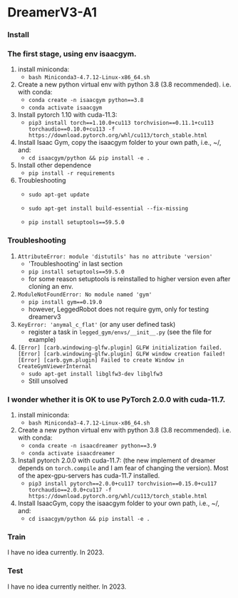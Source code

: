 # DreamerV3-A1

### Install 

### The first stage, using env isaacgym.

1. install miniconda:
    - `bash Miniconda3-4.7.12-Linux-x86_64.sh`
2. Create a new python virtual env with python 3.8 (3.8 recommended). i.e. with conda:
    - `conda create -n isaacgym python==3.8`
    - `conda activate isaacgym`
3. Install pytorch 1.10 with cuda-11.3:
    - `pip3 install torch==1.10.0+cu113 torchvision==0.11.1+cu113 torchaudio==0.10.0+cu113 -f https://download.pytorch.org/whl/cu113/torch_stable.html`
3. Install Isaac Gym, copy the isaacgym folder to your own path, i.e., ~/, and:
   - `cd isaacgym/python && pip install -e .`
4. Install other dependence
   -  `pip install -r requirements` 
5. Troubleshooting
   - `sudo apt-get update`
   - `sudo apt-get install build-essential --fix-missing`

   - `pip install setuptools==59.5.0`

### Troubleshooting

1. `AttributeError: module 'distutils' has no attribute 'version'`
    - 'Troubleshooting' in last section
    - `pip install setuptools==59.5.0`
    - for some reason setuptools is reinstalled to higher version even after cloning an env.
2. `ModuleNotFoundError: No module named 'gym'`
    - `pip install gym==0.19.0`
    - however, LeggedRobot does not require gym, only for testing dreamerv3
3. `KeyError: 'anymal_c_flat'` (or any user defined task)
    - register a task in `legged_gym/envs/__init__.py` (see the file for example)
4. `[Error] [carb.windowing-glfw.plugin] GLFW initialization failed.
[Error] [carb.windowing-glfw.plugin] GLFW window creation failed!
[Error] [carb.gym.plugin] Failed to create Window in CreateGymViewerInternal`
    - `sudo apt-get install libglfw3-dev libglfw3`
    - Still unsolved


### I wonder whether it is OK to use PyTorch 2.0.0 with cuda-11.7.

1. install miniconda:
    - `bash Miniconda3-4.7.12-Linux-x86_64.sh`
2. Create a new python virtual env with python 3.8 (3.8 recommended). i.e. with conda:
    - `conda create -n isaacdreamer python==3.9`
    - `conda activate isaacdreamer`
3. Install pytorch 2.0.0 with cuda-11.7: (the new implement of dreamer depends on `torch.compile` and I am fear of changing the version). Most of the apex-gpu-servers has cuda-11.7 installed.
    - `pip3 install pytorch==2.0.0+cu117 torchvision==0.15.0+cu117 torchaudio==2.0.0+cu117 -f https://download.pytorch.org/whl/cu113/torch_stable.html`
4. Install IsaacGym, copy the isaacgym folder to your own path, i.e., ~/, and:
   - `cd isaacgym/python && pip install -e .`

### Train

I have no idea currently. In 2023.

### Test

I have no idea currently neither. In 2023.
